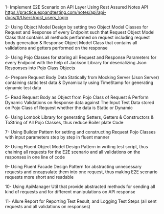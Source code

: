 1- Implement E2E Scenario on API Layer Using Rest Assured Notes API
https://practice.expandtesting.com/notes/api/api-docs/#/Users/post_users_login

2- Using Object Model Design by setting two Object Model Classes for Request and Response of every Endpoint such that Request Object Model Class that contains all methods performed on request including request body generation & Response Object Model Class that contains all validations and getters performed on the response

3- Using Pojo Classes for storing all Request and Response Parameters for every Endpoint with the help of Jackson Library for deserializing Json Responses into Pojo Class Objects

4- Prepare Request Body Data Statically from Mocking Server (Json Server) containing static test data & Dynamically using TimeStamp for generating dynamic test data 

5- Read Request Body as Object from Pojo Class of Request & Perform Dynamic Validations on Response data against The Input Test Data stored on Pojo Class of Request whether the data is Static or Dynamic

6- Using Lombok Library for generating Setters, Getters & Constructors & ToString of All Pojo Classes, thus reduce Boiler plate Code

7- Using Builder Pattern for setting and constructing Request Pojo Classes with input parameters step by step in fluent manner

8- Using Fluent Object Model Design Pattern in writing test script, thus chaining all requests for the E2E scenario and all validations on the responses in one line of code

9- Using Fluent Facade Design Pattern for abstracting unnecessary requests and encapsulate them into one request, thus making E2E scenario requests more short and readable

10- Using ApiManager Util that provide abstracted methods for sending all kind of requests and for different manipulations on API response

11- Allure Report for Reporting Test Result, and Logging Test Steps (all sent requests and all validations on responses)
